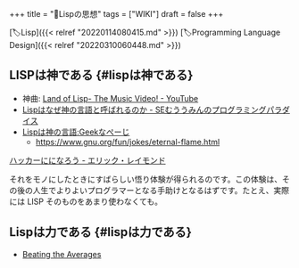 +++
title = "📝Lispの思想"
tags = ["WIKI"]
draft = false
+++

[🏷Lisp]({{< relref "20220114080415.md" >}}) [🏷Programming Language Design]({{< relref "20220310060448.md" >}})


## LISPは神である {#lispは神である}

-   神曲: [Land of Lisp- The Music Video! - YouTube](https://www.youtube.com/watch?v=HM1Zb3xmvMc)
-   [Lispはなぜ神の言語と呼ばれるのか - SEむううみんのプログラミングパラダイス](https://muuumin.net/why-lisp-god-language/)
-   [Lispは神の言語:Geekなぺーじ](https://www.geekpage.jp/blog/?id=2007/8/20)
    -   <https://www.gnu.org/fun/jokes/eternal-flame.html>

[ハッカーにになろう - エリック・レイモンド](https://cruel.org/freeware/hacker.html)

それをモノにしたときにすばらしい悟り体験が得られるのです。この体験は、その後の人生でよりよいプログラマーとなる手助けとなるはずです。たとえ、実際には LISP そのものをあまり使わなくても。


## Lispは力である {#lispは力である}

-   [Beating the Averages](http://practical-scheme.net/trans/beating-the-averages-j.html)
